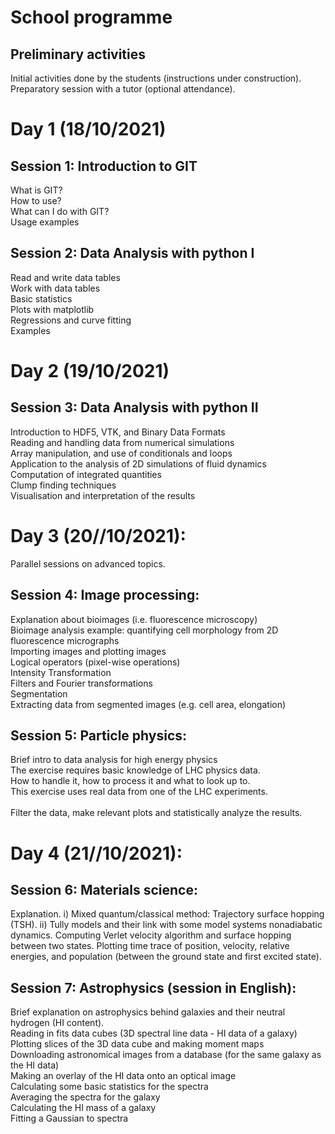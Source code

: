 # School programme

## Preliminary activities

Initial activities done by the students (instructions under construction).
Preparatory session with a tutor (optional attendance).

# Day 1 (18/10/2021)

## Session 1: Introduction to GIT<br />
What is GIT?<br />
How to use?<br />
What can I do with GIT?<br />
Usage examples<br />

## Session 2: Data Analysis with python I
Read and write data tables<br />
Work with data tables<br />
Basic statistics<br />
Plots with matplotlib<br />
Regressions and curve fitting<br />
Examples

# Day 2 (19/10/2021)

## Session 3: Data Analysis with python II
Introduction to HDF5, VTK, and Binary Data Formats<br />
Reading and handling data from numerical simulations<br />
Array manipulation, and use of conditionals and loops<br />
Application to the analysis of 2D simulations of fluid dynamics<br />
Computation of integrated quantities<br />
Clump finding techniques<br />
Visualisation and interpretation of the results

# Day 3 (20//10/2021):
Parallel sessions on advanced topics.

## Session 4: Image processing:
Explanation about bioimages (i.e. fluorescence microscopy)<br />
Bioimage analysis example: quantifying cell morphology from 2D fluorescence micrographs<br />
Importing images and plotting images<br />
Logical operators (pixel-wise operations)<br />
Intensity Transformation<br />
Filters and Fourier transformations<br />
Segmentation<br />
Extracting data from segmented images (e.g. cell area, elongation)

## Session 5: Particle physics:
Brief intro to data analysis for high energy physics<br />
The exercise requires basic knowledge of LHC physics data.<br />
How to handle it, how to process it and what to look up to.<br />
This exercise uses real data from one of the LHC experiments.<br /><br />
Filter the data, make relevant plots and statistically analyze the results.

# Day 4 (21//10/2021):

## Session 6: Materials science:
Explanation.
i) Mixed quantum/classical method: Trajectory surface hopping (TSH).
ii) Tully models and their link with some model systems nonadiabatic dynamics.
Computing Verlet velocity algorithm and surface hopping between two states.
Plotting time trace of position, velocity, relative energies, and population (between the ground state and first excited state).

## Session 7: Astrophysics (session in English):
Brief explanation on astrophysics behind galaxies and their neutral hydrogen (HI content).<br />
Reading in fits data cubes (3D spectral line data - HI data of a galaxy)<br />
Plotting slices of the 3D data cube and making moment maps<br />
Downloading astronomical images from a database (for the same galaxy as the HI data)<br />
Making an overlay of the HI data onto an optical image<br />
Calculating some basic statistics for the spectra<br />
Averaging the spectra for the galaxy<br />
Calculating the HI mass of a galaxy<br />
Fitting a Gaussian to spectra
